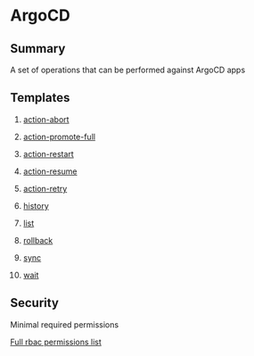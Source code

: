 # ArgoCD

## Summary

A set of operations that can be performed against ArgoCD apps

## Templates

1. [action-abort](https://github.com/codefresh-io/argo-hub/blob/main/workflows/argocd/versions/0.0.1/docs/action-abort.md)

1. [action-promote-full](https://github.com/codefresh-io/argo-hub/blob/main/workflows/argocd/versions/0.0.1/docs/action-promote-full.md)

1. [action-restart](https://github.com/codefresh-io/argo-hub/blob/main/workflows/argocd/versions/0.0.1/docs/action-restart.md)

1. [action-resume](https://github.com/codefresh-io/argo-hub/blob/main/workflows/argocd/versions/0.0.1/docs/action-resume.md)

1. [action-retry](https://github.com/codefresh-io/argo-hub/blob/main/workflows/argocd/versions/0.0.1/docs/action-retry.md)

1. [history](https://github.com/codefresh-io/argo-hub/blob/main/workflows/argocd/versions/0.0.1/docs/history.md)

1. [list](https://github.com/codefresh-io/argo-hub/blob/main/workflows/argocd/versions/0.0.1/docs/list.md)

1. [rollback](https://github.com/codefresh-io/argo-hub/blob/main/workflows/argocd/versions/0.0.1/docs/rollback.md)

1. [sync](https://github.com/codefresh-io/argo-hub/blob/main/workflows/argocd/versions/0.0.1/docs/sync.md)

1. [wait](https://github.com/codefresh-io/argo-hub/blob/main/workflows/argocd/versions/0.0.1/docs/wait.md)

## Security

Minimal required permissions

[Full rbac permissions list](https://github.com/codefresh-io/argo-hub/blob/main/workflows/argocd/versions/0.0.1/rbac.yaml)
